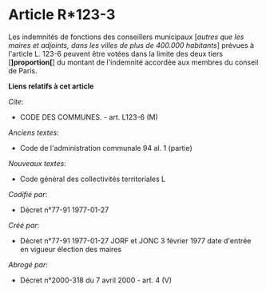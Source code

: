 # Article R*123-3

Les indemnités de fonctions des conseillers municipaux [*autres que les maires et adjoints, dans les villes de plus de
400.000 habitants*] prévues à l'article L. 123-6 peuvent être votées dans la limite des deux tiers [**]proportion[**] du
montant de l'indemnité accordée aux membres du conseil de Paris.

**Liens relatifs à cet article**

_Cite_:

  - CODE DES COMMUNES. - art. L123-6 (M)

_Anciens textes_:

  - Code de l'administration communale 94 al. 1 (partie)

_Nouveaux textes_:

  - Code général des collectivités territoriales L

_Codifié par_:

  - Décret n°77-91 1977-01-27

_Créé par_:

  - Décret n°77-91 1977-01-27 JORF et JONC 3 février 1977 date d'entrée en vigueur élection des maires

_Abrogé par_:

  - Décret n°2000-318 du 7 avril 2000 - art. 4 (V)
